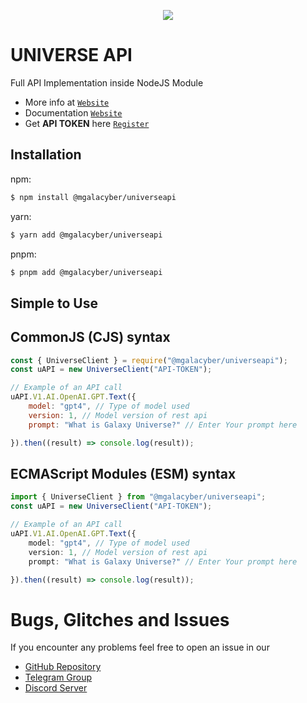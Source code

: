 <p align="center">
    <a href="https://nodei.co/npm/@mgalacyber/universeapi">
        <img src="https://nodei.co/npm/@mgalacyber/universeapi.png">
    </a>
</p>

# UNIVERSE API

Full API Implementation inside NodeJS Module

- More info at [`Website`](https://api.universebot.space)
- Documentation [`Website`](https://docs.universebot.space)
- Get **API TOKEN** here [`Register`](https://api.universebot.space/register)

## Installation
npm:
```bash
$ npm install @mgalacyber/universeapi
```
yarn:
```bash
$ yarn add @mgalacyber/universeapi
```
pnpm:
```bash
$ pnpm add @mgalacyber/universeapi
```

## Simple to Use
## CommonJS (CJS) syntax
```js
const { UniverseClient } = require("@mgalacyber/universeapi");
const uAPI = new UniverseClient("API-TOKEN");

// Example of an API call
uAPI.V1.AI.OpenAI.GPT.Text({
    model: "gpt4", // Type of model used
    version: 1, // Model version of rest api
    prompt: "What is Galaxy Universe?" // Enter Your prompt here

}).then((result) => console.log(result));
```
## ECMAScript Modules (ESM) syntax
```ts
import { UniverseClient } from "@mgalacyber/universeapi";
const uAPI = new UniverseClient("API-TOKEN");

// Example of an API call
uAPI.V1.AI.OpenAI.GPT.Text({
    model: "gpt4", // Type of model used
    version: 1, // Model version of rest api
    prompt: "What is Galaxy Universe?" // Enter Your prompt here

}).then((result) => console.log(result));
```


# Bugs, Glitches and Issues
If you encounter any problems feel free to open an issue in our
- [GitHub Repository](https://github.com/UniverseBot/UniverseAPI-Wrapper/issues)
- [Telegram Group](https://t.me/GalaxyUniverseOfficial)
- [Discord Server](https://discord.gg/uESnRWjEwv)